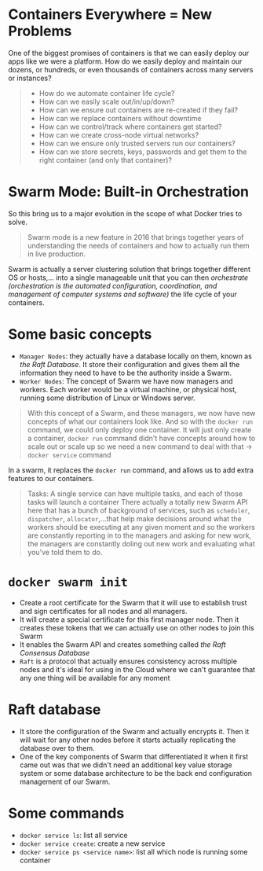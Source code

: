 # Containers Everywhere = New Problems

One of the biggest promises of containers is that we can easily deploy our apps like we were a platform. How do we easily deploy and maintain our dozens, or hundreds, or even thousands of containers across many servers or instances?

> - How do we automate container life cycle?
> - How can we easily scale out/in/up/down?
> - How can we ensure out containers are re-created if they fail?
> - How can we replace containers without downtime
> - How can we control/track where containers get started?
> - How can we create cross-node virtual networks?
> - How can we ensure only trusted servers run our containers?
> - How can we store secrets, keys, passwords and get them to the right container (and only that container)?

# Swarm Mode: Built-in Orchestration

So this bring us to a major evolution in the scope of what Docker tries to solve.

> Swarm mode is a new feature in 2016 that brings together years of understanding the needs of containers and how to actually run them in live production.

Swarm is actually a server clustering solution that brings together different OS or hosts,... into a single manageable unit that you can then _orchestrate (orchestration is the automated configuration, coordination, and management of computer systems and software)_ the life cycle of your containers.

# Some basic concepts

- `Manager Nodes`: they actually have a database locally on them, known as _the Raft Database_. It store their configuration and gives them all the information they need to have to be the authority inside a Swarm.
- `Worker Nodes`: The concept of Swarm we have now managers and workers. Each worker would be a virtual machine, or physical host, running some distribution of Linux or Windows server.

> With this concept of a Swarm, and these managers, we now have new concepts of what our containers look like.
> And so with the `docker run` command, we could only deploy one container. It will just only create a container, `docker run` command didn't have concepts around how to scale out or scale up so we need a new command to deal with that -> `docker service` command

In a swarm, it replaces the `docker run` command, and allows us to add extra features to our containers.

> Tasks: A single service can have multiple tasks, and each of those tasks will launch a container
> There actually a totally new Swarm API here that has a bunch of background of services, such as `scheduler`, `dispatcher`, `allocator`,...that help make decisions around what the workers should be executing at any given moment and so the workers are constantly reporting in to the managers and asking for new work, the managers are constantly doling out new work and evaluating what you've told them to do.

# `docker swarm init`

- Create a root certificate for the Swarm that it will use to establish trust and sign certificates for all nodes and all managers.
- It will create a special certificate for this first manager node. Then it creates these tokens that we can actually use on other nodes to join this Swarm
- It enables the Swarm API and creates something called _the Raft Consensus Database_
- `Raft` is a protocol that actually ensures consistency across multiple nodes and it's ideal for using in the Cloud where we can't guarantee that any one thing will be available for any moment

# Raft database

- It store the configuration of the Swarm and actually encrypts it. Then it will wait for any other nodes before it starts actually replicating the database over to them.
- One of the key components of Swarm that differentiated it when it first came out was that we didn't need an additional key value storage system or some database architecture to be the back end configuration management of our Swarm.

# Some commands

- `docker service ls`: list all service
- `docker service create`: create a new service
- `docker service ps <service name>`: list all which node is running some container

